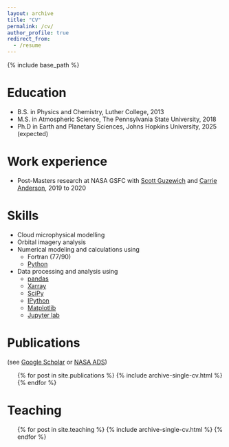 ```yaml
---
layout: archive
title: "CV"
permalink: /cv/
author_profile: true
redirect_from:
  - /resume
---
```


{% include base_path %}

Education
======
* B.S. in Physics and Chemistry, Luther College, 2013
* M.S. in Atmospheric Science, The Pennsylvania State University, 2018
* Ph.D in Earth and Planetary Sciences, Johns Hopkins University, 2025 (expected)

Work experience
======
* Post-Masters research at NASA GSFC with [Scott Guzewich](https://science.gsfc.nasa.gov/solarsystem/bio/scott.d.guzewich) and [Carrie Anderson](https://science.gsfc.nasa.gov/sci/bio/carrie.m.anderson), 2019 to 2020
  
Skills
======
* Cloud microphysical modelling
* Orbital imagery analysis
* Numerical modeling and calculations using
  * Fortran (77/90)
  * [Python](https://python.org)
* Data processing and analysis using
  * [pandas](https://pandas.pydata.org/)
  * [Xarray](https://xarray.dev/)
  * [SciPy](https://scipy.org/)
  * [IPython](https://ipython.org/)
  * [Matplotlib](https://matplotlib.org/)
  * [Jupyter lab](https://jupyter.org/)

Publications
======
  (see [Google Scholar](https://scholar.google.com/citations?user=4Q3F054AAAAJ&hl=en) or [NASA ADS](https://ui.adsabs.harvard.edu/search/fq=%7B!type%3Daqp%20v%3D%24fq_database%7D&fq=%7B!type%3Daqp%20v%3D%24fq_aff%7D&fq_aff=(aff_facet_hier%3A%220%2FGSFC%22%20OR%20aff_facet_hier%3A%220%2FJHU%22%20OR%20aff_facet_hier%3A%220%2FPSU%22)&fq_database=(database%3Aastronomy%20OR%20database%3Aphysics)&q=%20author%3A%22hanson%2C%20l%20e%22&sort=date%20desc%2C%20bibcode%20desc&p_=0))
  <ul>{% for post in site.publications %}
    {% include archive-single-cv.html %}
  {% endfor %}</ul>
  
Teaching
======
  <ul>{% for post in site.teaching %}
    {% include archive-single-cv.html %}
  {% endfor %}</ul>
